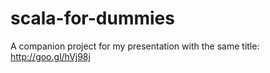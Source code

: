 scala-for-dummies
=================

A companion project for my presentation with the same title: http://goo.gl/hVj98j

